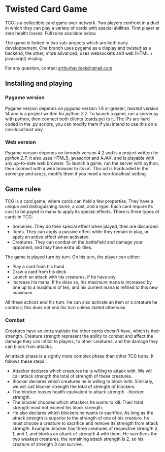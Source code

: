 # Twisted Card Game

TCG is a collectible card game over network. Two players confront in a duel in
which they can play a variety of cards with special abilities. First player at
zero health looses. Full rules available below.

The game is forked in two sub-projects which are both early developpement. One
branch uses pygame as a display and twisted as a backend, the other, more 
advanced, uses websockets and web (HTML + javascript) display.

For any question, contact arthurhavlicek@gmail.com

## Installing and playing

### Pygame version

Pygame version depends on *pygame* version 1.9 or greater, *twisted* version 14
and is a project written for *python 2.7*.
To launch a game, run a server.py with python, then connect both clients 
(cards.py) to it. The IPs are hard coded in the .py scripts, you can modify 
them if you intend to use this on a non-localhost way.

### Web version

Pygame version depends on *tornado* version 4.2 and is a project written for 
*python 2.7*. It also uses HTML5, javascript and AJAX, and is playable with any
up-to-date web browser. 
To launch a game, run the server with python, then connect with a web browser
to its url. This url is hardcoded in the server.py and sse.js, modify them if
you need a non-localhost setting.

## Game rules

TCG is a card game, where cards can hold a few properties. They have a unique
and distinguishing name, a cost, and a type. Each card require its cost to be
payed in mana to apply its special effects. There is three types of cards in 
TCG:
* Sorceries. They do their special effect when played, then are discarded.
* Items. They can apply a passive effect while they remain in play, or apply an 
active effect when activated.
* Creatures. They can combat on the battlefield and damage your opponent, and
may have extra abilities.

The game is played turn by turn. On his turn, the player can either:
* Play a card from his hand
* Draw a card from his deck
* Launch an attack with his creatures, if he have any
* Increase his mana. If he does so, his maximum mana is increased by one up to a
maximum of ten, and his current mana is refilled to this new maximum. 

All these actions end his turn. He can also activate an item or a creature he
controls; this does not end his turn unless stated otherwise.

### Combat

Creatures have an extra statistic the other cards doesn't have, which is their
strength. Creature strength represent the ability to combat and affect the
damage they can inflict to players, to other creatures, and the damage they can
block from attacks.

An attack phase is a sightly more complex phase than other TCG turns. It 
follows these steps :
* Attacker declares which creatures he is willing to attack with. We will call
attack strength the total of strength of these creatures.
* Blocker declares which creatures he is willing to block with. Similarly, we
will call blocker strength the total of strength of blockers.
* The blocker looses health equivalent to attack strength - blocker strength.
* The blocker chooses which attackers he wants to kill. Their total strength
must not exceed his block strength.
* He also declares which blockers he wants to sacrifice. As long as the attack
strength is superior to the strength of one of his creature, he must choose a
creature to sacrifice and remove its strength from attack strength. Example:
blocker has three creatures of respective strength 3, 1, and 1, and blocks
an attack of strength 4 with them. He sacrifices the two weakest creatures, the
remaining attack strength is 2, so his creature of strength 3 can survive.


